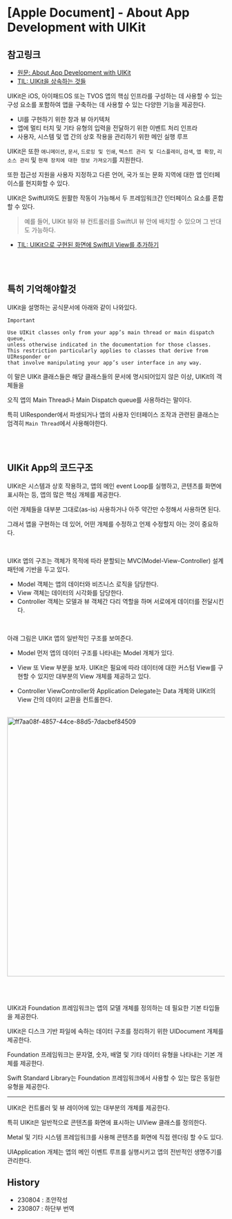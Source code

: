 # [Apple Document] - About App Development with UIKit

## 참고링크
- [원문: About App Development with UIKit](https://developer.apple.com/documentation/uikit/about_app_development_with_uikit#2928569)
- [TIL: UIKit을 상속하는 것들](https://github.com/isGeekCode/TIL/blob/main/iOS-Hierachy/IOS_Hierachy_UIKit.md)

UIKit은 iOS, 아이패드OS 또는 TVOS 앱의 핵심 인프라를 구성하는 데 사용할 수 있는 구성 요소를 포함하여 앱을 구축하는 데 사용할 수 있는 다양한 기능을 제공한다.  

- UI를 구현하기 위한 창과 뷰 아키텍처
- 앱에 멀티 터치 및 기타 유형의 입력을 전달하기 위한 이벤트 처리 인프라
- 사용자, 시스템 및 앱 간의 상호 작용을 관리하기 위한 메인 실행 루프   

UIKit은 또한 `애니메이션`, `문서`, `드로잉 및 인쇄`, `텍스트 관리 및 디스플레이`, `검색`, `앱 확장`, `리소스 관리` 및 `현재 장치에 대한 정보 가져오기`를 지원한다.  

또한 접근성 지원을 사용자 지정하고 다른 언어, 국가 또는 문화 지역에 대한 앱 인터페이스를 현지화할 수 있다.  

UIKit은 SwiftUI와도 원활한 작동이 가능해서 두 프레임워크간 인터페이스 요소를 혼합할 수 있다.

> 예를 들어, UIKit 뷰와 뷰 컨트롤러를 SwiftUI 뷰 안에 배치할 수 있으며 그 반대도 가능하다.
- [TIL: UIKit으로 구현된 화면에 SwiftUI View를 추가하기](https://github.com/isGeekCode/TIL/blob/main/iOS-SwiftUI_UIKit/PreviewProvider_UIHostingController.md)
 
<br><br>


## 특히 기억해야할것
UIKit을 설명하는 공식문서에 아래와 같이 나와있다.  
```
Important

Use UIKit classes only from your app’s main thread or main dispatch queue,
unless otherwise indicated in the documentation for those classes.
This restriction particularly applies to classes that derive from UIResponder or
that involve manipulating your app’s user interface in any way.
```

이 말은 UIKit 클래스들은 해당 클래스들의 문서에 명시되어있지 않은 이상, UIKit의 객체들을

오직 앱의 Main Thread나 Main Dispatch queue를 사용하라는 말이다. 

특히 UIResponder에서 파생되거나 앱의 사용자 인터페이스 조작과 관련된 클래스는 엄격히 `Main Thread`에서 사용해야한다.  

<br><br>

## UIKit App의 코드구조

UIKit은 시스템과 상호 작용하고, 앱의 메인 event Loop를 실행하고, 콘텐츠를 화면에 표시하는 등, 앱의 많은 핵심 개체를 제공한다. 

이런 개체들을 대부분 그대로(as-is) 사용하거나 아주 약간만 수정해서 사용하면 된다. 

그래서 앱을 구현하는 데 있어, 어떤 개체를 수정하고 언제 수정할지 아는 것이 중요하다.  

<br>  

UIKit 앱의 구조는 객체가 목적에 따라 분할되는 MVC(Model-View-Controller) 설계 패턴에 기반을 두고 있다.

- Model 객체는 앱의 데이터와 비즈니스 로직을 담당한다.
- View 객체는 데이터의 시각화를 담당한다.
- Controller 객체는 모델과 뷰 객체간 다리 역할을 하며 서로에게 데이터를 전달시킨다.  
  
  
<br>

아래 그림은 UIKit 앱의 일반적인 구조를 보여준다.  

- Model
먼저 앱의 데이터 구조를 나타내는 Model 개체가 있다.  

- View
또 View 부분을 보자. UIKit은 필요에 따라 데이터에 대한 커스텀 View를 구현할 수 있지만 대부분의 View 개체를 제공하고 있다.  

- Controller
ViewController와 Application Delegate는 Data 개체와 UIKit의 View 간의 데이터 교환을 컨트롤한다.  
  
<br>
  
<img width="600" alt="ff7aa08f-4857-44ce-88d5-7dacbef84509" src="https://github.com/isGeekCode/TIL/assets/76529148/81fe0c63-c11f-4199-a59b-427bbc024136">  

<br><br>

UIKit과 Foundation 프레임워크는 앱의 모델 개체를 정의하는 데 필요한 기본 타입들을 제공한다.  

UIKit은 디스크 기반 파일에 속하는 데이터 구조를 정리하기 위한 UIDocument 개체를 제공한다.

Foundation 프레임워크는 문자열, 숫자, 배열 및 기타 데이터 유형을 나타내는 기본 개체를 제공한다.

Swift Standard Library는 Foundation 프레임워크에서 사용할 수 있는 많은 동일한 유형을 제공한다.


---

UIKit은 컨트롤러 및 뷰 레이어에 있는 대부분의 개체를 제공한다.  

특히 UIKit은 일반적으로 콘텐츠를 화면에 표시하는 UIView 클래스를 정의한다.

Metal 및 기타 시스템 프레임워크를 사용해 콘텐츠를 화면에 직접 렌더링 할 수도 있다. 

UIApplication 개체는 앱의 메인 이벤트 루프를 실행시키고 앱의 전반적인 생명주기를 관리한다.  



## History
- 230804 : 초안작성
- 230807 : 하단부 번역
